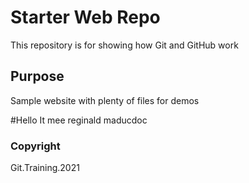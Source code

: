 # Starter Web Repo

This repository is for showing how Git and GitHub work

## Purpose

Sample website with plenty of files for demos

#Hello
It mee reginald  maducdoc

### Copyright
Git.Training.2021
